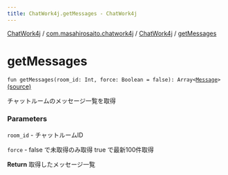 ```yaml
---
title: ChatWork4j.getMessages - ChatWork4j
---
```


[ChatWork4j](../../index.md) / [com.masahirosaito.chatwork4j](../index.md) / [ChatWork4j](index.md) / [getMessages](.)

# getMessages

`fun getMessages(room_id: Int, force: Boolean = false): Array<`[`Message`](../../com.masahirosaito.chatwork4j.data.rooms/-message/index.md)`>` [(source)](https://github.com/MasahiroSaito/ChatWork4j/tree/master/src/main/kotlin/com/masahirosaito/chatwork4j/ChatWork4j.kt#L260)

チャットルームのメッセージ一覧を取得

### Parameters

`room_id` - チャットルームID

`force` - false で未取得のみ取得 true で最新100件取得

**Return**
取得したメッセージ一覧

